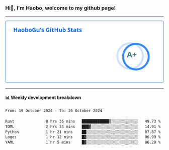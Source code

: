 <!--<h2 align="center"> Hi👋, I'm Haobo, welcome to my github page! </h2>-->
### Hi👋, I'm Haobo, welcome to my github page!
-------

<img href="https://github.com/HaoboGu" src="assets/stats.svg" alt="github stats" /> 

-------

#### 📊 **Weekly development breakdown**
<!--START_SECTION:waka-->

```txt
From: 19 October 2024 - To: 26 October 2024

Rust              8 hrs 36 mins   ████████████▒░░░░░░░░░░░░   49.73 %
TOML              2 hrs 34 mins   ███▓░░░░░░░░░░░░░░░░░░░░░   14.91 %
Python            1 hr 21 mins    ██░░░░░░░░░░░░░░░░░░░░░░░   07.87 %
Logos             1 hr 12 mins    █▓░░░░░░░░░░░░░░░░░░░░░░░   06.99 %
YAML              1 hr 5 mins     █▓░░░░░░░░░░░░░░░░░░░░░░░   06.28 %
```

<!--END_SECTION:waka-->
<!--
backup url: https://github-readme-status-dusky-ten.vercel.app/api?username=HaoboGu&count_private=true&show_icons=true&theme=transparent&border_color=2f80ed
-->
<!--
**HaoboGu/HaoboGu** is a ✨ _special_ ✨ repository because its `README.md` (this file) appears on your GitHub profile.

Here are some ideas to get you started:

- 🔭 I’m currently working on AI-assisted programming tools
- 🌱 I’m currently learning ...
- 👯 I’m looking to collaborate on ...
- 🤔 I’m looking for help with ...
- 💬 Ask me about ...
- 📫 How to reach me: ...
- 😄 Pronouns: ...
- ⚡ Fun fact: ...
-->

